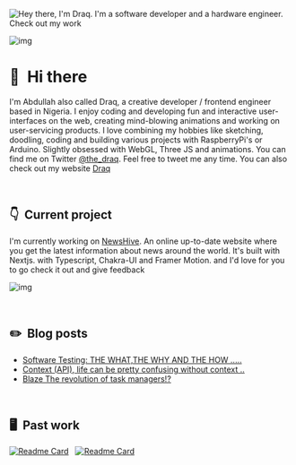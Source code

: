 ![Hey there, I'm Draq. I'm a software developer and a hardware engineer. Check out my work](https://github.com/draqist/CryrisXD/raw/master/header.gif)

![img](https://i.ibb.co/N1kxMcx/header.jpg)

# 👋 &nbsp;Hi there

I'm Abdullah also called Draq,  a creative developer / frontend engineer based in Nigeria. I enjoy coding and developing fun and interactive user-interfaces on the web, creating mind-blowing animations and working on user-servicing products. I love combining my hobbies like sketching, doodling, coding and building various projects with RaspberryPi's or Arduino. Slightly obsessed with WebGL, Three JS and animations. You can find me on Twitter [@the_draq](https://twitter.com/the_draq). Feel free to tweet me any time. 
You can also check out my website [Draq](https://draq.tech)

&nbsp;

## 👇 &nbsp;Current project

I'm currently working on [NewsHive](https://newshive.live). An online up-to-date website where you get the latest information about news around the world. It's built with Nextjs. with Typescript, Chakra-UI and Framer Motion. and I'd love for you to go check it out and give feedback 

![img](https://i.ibb.co/Z1QT3sf/newshive.png)

&nbsp;

## ✏️ &nbsp;Blog posts

<!-- BLOG-POST-LIST:START -->
- [Software Testing: THE WHAT,THE WHY AND THE HOW .....](https://draq.hashnode.dev/software-testing-the-beginners-guide)
- [Context (API), life can be pretty confusing without context ..](https://draq.hashnode.dev/software-testing-the-beginners-guide)
- [Blaze The revolution of task managers!?](https://draq.hashnode.dev/blaze-the-revolution-of-task-managers)

<!-- BLOG-POST-LIST:END -->

&nbsp;

## 🖥 &nbsp;Past work

[![Readme Card](https://github-readme-stats.vercel.app/api/pin/?username=draqist&repo=blaze&bg_color=0d1116&title_color=ce09ec&text_color=a4aacb&icon_color=007ec6)](https://github.com/draqist/flix) &nbsp; [![Readme Card](https://github-readme-stats.vercel.app/api/pin/?username=draqist&repo=NEWSHIVE&bg_color=0d1116&title_color=ce09ec&text_color=a4aacb&icon_color=007ec6)](https://github.com/draqist/NEWSHIVE)

&nbsp;

<!-- ## 📊 &nbsp;Stats

![Draq's Github Stats](https://github-readme-stats.vercel.app/api?username=draqist&show_icons=true&bg_color=0d1116&title_color=ce09ec&text_color=a4aacb&icon_color=007ec6) 
&nbsp;
&nbsp;
<br/> -->
<!-- <img height="200em" src="https://github-readme-stats.vercel.app/api/top-langs/?username=draqist&theme=dark&layout=compact" /> -->
